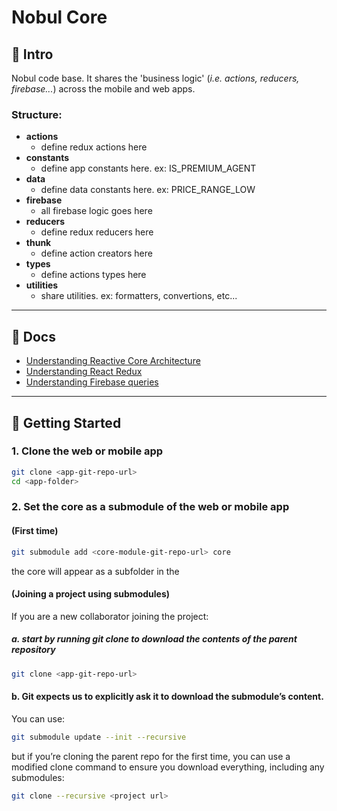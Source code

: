 # Nobul Core

## 👋 Intro

Nobul code base. It shares the 'business logic' (_i.e. actions, reducers, firebase..._) across the mobile and web apps.

### Structure:

- **actions**
  - define redux actions here
- **constants**
  - define app constants here. ex: IS_PREMIUM_AGENT
- **data**
  - define data constants here. ex: PRICE_RANGE_LOW
- **firebase**
  - all firebase logic goes here
- **reducers**
  - define redux reducers here
- **thunk**
  - define action creators here
- **types**
  - define actions types here
- **utilities**
  - share utilities. ex: formatters, convertions, etc...

---

## 📖 Docs

- [Understanding Reactive Core Architecture](https://medium.com/kuralabs-engineering/reactive-core-architecture-for-react-native-and-react-applications-d590daf4ef8a)
- [Understanding React Redux](https://redux.js.org/introduction)
- [Understanding Firebase queries](https://firebase.google.com/docs/database/web/lists-of-data)

---

## 🚀 Getting Started

### 1. Clone the web or mobile app

```bash
git clone <app-git-repo-url>
cd <app-folder>
```

### 2. Set the core as a submodule of the web or mobile app 

#### (First time)

```bash
git submodule add <core-module-git-repo-url> core
```

the core will appear as a subfolder in the <app-folder>
  
#### (Joining a project using submodules)

If you are a new collaborator joining the project:

##### a. start by running git clone to download the contents of the parent repository

```bash
git clone <app-git-repo-url>
```

#### b. Git expects us to explicitly ask it to download the submodule’s content. 

You can use: 

```bash
git submodule update --init --recursive
```

but if you’re cloning the parent repo for the first time, you can use a modified clone command to ensure you download everything, including any submodules:

```bash
git clone --recursive <project url>
```

